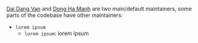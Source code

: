 [Dai Dang Van](https://github.com/daikk115) and [Dong Ha Manh](https://github.com/hamanhdong) are two main/default maintainers, some parts of the codebase have other maintainers:

* `lorem ipsum`
  * `lorem ipsum`: lorem ipsum

